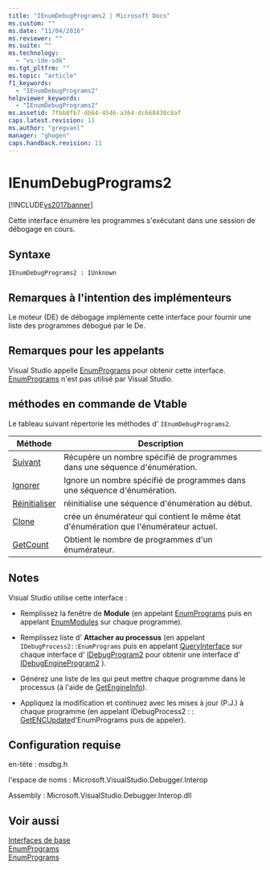 ```yaml
---
title: "IEnumDebugPrograms2 | Microsoft Docs"
ms.custom: ""
ms.date: "11/04/2016"
ms.reviewer: ""
ms.suite: ""
ms.technology: 
  - "vs-ide-sdk"
ms.tgt_pltfrm: ""
ms.topic: "article"
f1_keywords: 
  - "IEnumDebugPrograms2"
helpviewer_keywords: 
  - "IEnumDebugPrograms2"
ms.assetid: 7fbb8fb7-db64-4546-a364-dc668430c8af
caps.latest.revision: 11
ms.author: "gregvanl"
manager: "ghogen"
caps.handback.revision: 11
---
```

# IEnumDebugPrograms2
[!INCLUDE[vs2017banner](../../../code-quality/includes/vs2017banner.md)]

Cette interface énumère les programmes s'exécutant dans une session de débogage en cours.  
  
## Syntaxe  
  
```  
IEnumDebugPrograms2 : IUnknown  
```  
  
## Remarques à l'intention des implémenteurs  
 Le moteur \(DE\) de débogage implémente cette interface pour fournir une liste des programmes débogué par le De.  
  
## Remarques pour les appelants  
 Visual Studio appelle [EnumPrograms](../../../extensibility/debugger/reference/idebugprocess2-enumprograms.md) pour obtenir cette interface.  [EnumPrograms](../../../extensibility/debugger/reference/idebugengine2-enumprograms.md) n'est pas utilisé par Visual Studio.  
  
## méthodes en commande de Vtable  
 Le tableau suivant répertorie les méthodes d' `IEnumDebugPrograms2`.  
  
|Méthode|Description|  
|-------------|-----------------|  
|[Suivant](../Topic/IEnumDebugPrograms2::Next.md)|Récupère un nombre spécifié de programmes dans une séquence d'énumération.|  
|[Ignorer](../../../extensibility/debugger/reference/ienumdebugprograms2-skip.md)|Ignore un nombre spécifié de programmes dans une séquence d'énumération.|  
|[Réinitialiser](../../../extensibility/debugger/reference/ienumdebugprograms2-reset.md)|réinitialise une séquence d'énumération au début.|  
|[Clone](../Topic/IEnumDebugPrograms2::Clone.md)|crée un énumérateur qui contient le même état d'énumération que l'énumérateur actuel.|  
|[GetCount](../Topic/IEnumDebugPrograms2::GetCount.md)|Obtient le nombre de programmes d'un énumérateur.|  
  
## Notes  
 Visual Studio utilise cette interface :  
  
-   Remplissez la fenêtre de **Module** \(en appelant [EnumPrograms](../../../extensibility/debugger/reference/idebugprocess2-enumprograms.md) puis en appelant [EnumModules](../../../extensibility/debugger/reference/idebugprogram2-enummodules.md) sur chaque programme\).  
  
-   Remplissez liste d' **Attacher au processus** \(en appelant `IDebugProcess2::EnumPrograms` puis en appelant [QueryInterface](/visual-cpp/atl/queryinterface) sur chaque interface d' [IDebugProgram2](../../../extensibility/debugger/reference/idebugprogram2.md) pour obtenir une interface d' [IDebugEngineProgram2](../../../extensibility/debugger/reference/idebugengineprogram2.md) \).  
  
-   Générez une liste de les qui peut mettre chaque programme dans le processus \(à l'aide de [GetEngineInfo](../../../extensibility/debugger/reference/idebugprogram2-getengineinfo.md)\).  
  
-   Appliquez la modification et continuez avec les mises à jour \(P.J.\) à chaque programme \(en appelant IDebugProcess2 : : [GetENCUpdate](../../../extensibility/debugger/reference/idebugprogram2-getencupdate.md)d'EnumPrograms puis de appeler\).  
  
## Configuration requise  
 en\-tête : msdbg.h  
  
 l'espace de noms : Microsoft.VisualStudio.Debugger.Interop  
  
 Assembly : Microsoft.VisualStudio.Debugger.Interop.dll  
  
## Voir aussi  
 [Interfaces de base](../../../extensibility/debugger/reference/core-interfaces.md)   
 [EnumPrograms](../../../extensibility/debugger/reference/idebugengine2-enumprograms.md)   
 [EnumPrograms](../../../extensibility/debugger/reference/idebugprocess2-enumprograms.md)